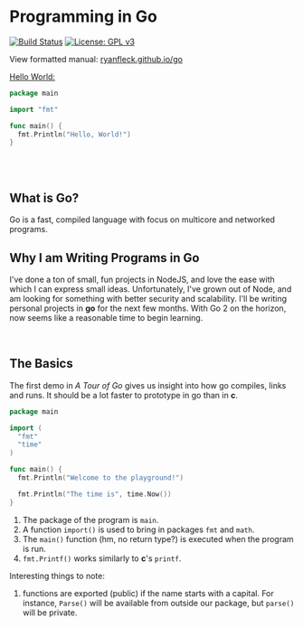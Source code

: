 # Programming in Go 

  [![Build Status](https://travis-ci.org/RyanFleck/Projects.svg?branch=master)](https://travis-ci.org/RyanFleck/Projects)  [![License: GPL v3](https://img.shields.io/badge/License-GPL%20v3-blue.svg)](https://www.gnu.org/licenses/gpl-3.0)

  View formatted manual: [ryanfleck.github.io/go](https://ryanfleck.github.io/go)
  

[Hello World:](http://www.catb.org/jargon/html/H/hello-world.html)
```go
package main

import "fmt"

func main() {
  fmt.Println("Hello, World!")
}
```

<br />



<br />

## What is Go?

Go is a fast, compiled language with focus on multicore and networked programs.

## Why I am Writing Programs in Go 

I've done a ton of small, fun projects in NodeJS, and love the ease with which I can express small ideas. Unfortunately, I've grown out of Node, and am looking for something with better security and scalability. I'll be writing personal projects in **go** for the next few months. With Go 2 on the horizon, now seems like a reasonable time to begin learning.

<br />

## The Basics

The first demo in *A Tour of Go* gives us insight into how go compiles, links and runs. It should be a lot faster to prototype in go than in **c**.

```go
package main

import (
  "fmt"
  "time"
)

func main() {
  fmt.Println("Welcome to the playground!")

  fmt.Println("The time is", time.Now())
}

```

1. The package of the program is `main`.
1. A function `import()` is used to bring in packages `fmt` and `math`.
1. The `main()` function (hm, no return type?) is executed when the program is run.
1. `fmt.Printf()` works similarly to **c**'s `printf`.

Interesting things to note:
1. functions are exported (public) if the name starts with a capital. For instance, `Parse()` will be available from outside our package, but `parse()` will be private.
